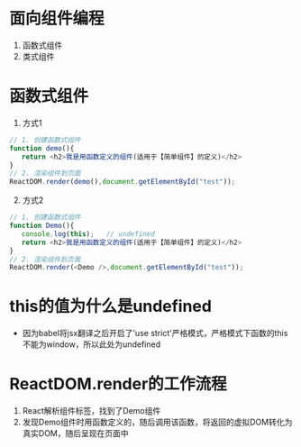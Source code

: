 # 面向组件编程
1. 函数式组件
2. 类式组件

# 函数式组件
1. 方式1
```js
// 1. 创建函数式组件
function demo(){
   return <h2>我是用函数定义的组件(适用于【简单组件】的定义)</h2>
}
// 2. 渲染组件到页面
ReactDOM.render(demo(),document.getElementById("test"));
```

2. 方式2
```js
// 1. 创建函数式组件
function Demo(){
   console.log(this);   // undefined
   return <h2>我是用函数定义的组件(适用于【简单组件】的定义)</h2>
}
// 2. 渲染组件到页面
ReactDOM.render(<Demo />,document.getElementById("test"));
```

# this的值为什么是undefined
* 因为babel将jsx翻译之后开启了'use strict'严格模式，严格模式下函数的this不能为window，所以此处为undefined

# ReactDOM.render的工作流程
1. React解析组件标签，找到了Demo组件
2. 发现Demo组件时用函数定义的，随后调用该函数，将返回的虚拟DOM转化为真实DOM，随后呈现在页面中